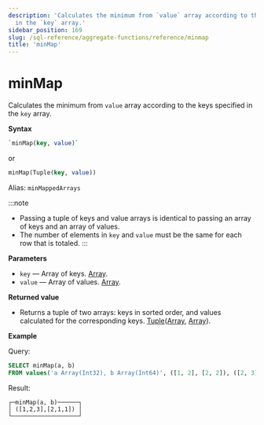 ```yaml
---
description: 'Calculates the minimum from `value` array according to the keys specified
  in the `key` array.'
sidebar_position: 169
slug: /sql-reference/aggregate-functions/reference/minmap
title: 'minMap'
---
```


# minMap

Calculates the minimum from `value` array according to the keys specified in the `key` array.

**Syntax**

```sql
`minMap(key, value)`
```
or
```sql
minMap(Tuple(key, value))
```

Alias: `minMappedArrays`

:::note
- Passing a tuple of keys and value arrays is identical to passing an array of keys and an array of values.
- The number of elements in `key` and `value` must be the same for each row that is totaled.
:::

**Parameters**

- `key` — Array of keys. [Array](../../data-types/array.md).
- `value` — Array of values. [Array](../../data-types/array.md).

**Returned value**

- Returns a tuple of two arrays: keys in sorted order, and values calculated for the corresponding keys. [Tuple](../../data-types/tuple.md)([Array](../../data-types/array.md), [Array](../../data-types/array.md)).

**Example**

Query:

```sql
SELECT minMap(a, b)
FROM values('a Array(Int32), b Array(Int64)', ([1, 2], [2, 2]), ([2, 3], [1, 1]))
```

Result:

```text
┌─minMap(a, b)──────┐
│ ([1,2,3],[2,1,1]) │
└───────────────────┘
```
